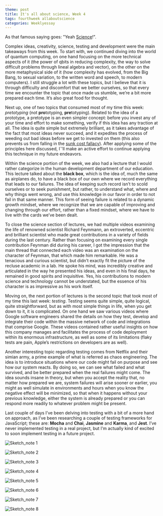 ```yaml
---
theme: post
title: It's all about science, Week 4
tags: fourthweek allaboutscience
categories: Weeklyessay
---
```


As that famous saying goes: "Yeah [Science](https://www.youtube.com/watch?v=YRL4uIVzVWI&ab_channel=MatthewMardell)!".

Complex ideas, creativity, science, testing and development were the main takeaways from this week. To start with, we continued diving into the world of quantum computing, on one hand focusing on the more technical aspects of it (the power of qbits in reducing complexity, the way to solve difficult problems through lineal algebra and vector), on the other on the more metaphysical side of it (how complexity has evolved, from the Big Bang, to sexual variation, to the written word and speech, to modern computers). I still struggle a lot with these topics, but I believe that it is through difficulty and discomfort that we better ourselves, so that every time we encounter the topic that once made us stumble, we’re a bit more prepared each time. It’s also great food for thought. 


Next up, one of two topics that consumed most of my time this week: *pretotyping* (not **pro**totyping, **pre**totyping). Related to the idea of a prototype, a pretotype is an even simpler concept: before you invest any of your time and effort to make something, verify if this idea has any traction at all. The idea is quite simple but extremely brilliant, as it takes advantage of the fact that most ideas never succeed, and it expedites the process of weeding out bad ideas before we get to invested on them (this also prevents us from falling in the [sunk cost fallacy](https://blog.doist.com/wp-content/uploads/2021/04/Sunk-Cost-Fallacy.png)). After applying some of the principles here discussed, I´'ll make an active effort to continue applying this technique in my future endeavors. 


Within the science portion of the week, we also had a lecture that I would rather categorize in the human development department of our education. This lecture talked about the **black box**, which is the idea of, much the same as airplanes do, to have a black box of our own where we record everything that leads to our failures. The idea of keeping such record isn’t to scold ourselves or to seek punishment, but rather, to understand what, where and why things went wrong, and use this knowledge in our favor in order to not fail in that same manner. This form of seeing failure is related to a dynamic growth mindset, where we recognize that we are capable of improving and changing through our effort, rather than a fixed mindset, where we have to live with the cards we’ve been dealt. 


To close the science section of lectures, we had multiple videos examining the life of renowned scientist Richard Feynmann, an extroverted, eccentric and brilliant scientist who made great contributions in a variety of fields during the last century. Rather than focusing on examining every single contribution Feynman did during his career, I got the impression that the main thread that connected each video was an examination on the character of Feynman, that which made him remarkable. He was a tenacious and curious scientist, but didn’t exactly fit the picture of the recluse academic in a lab. He spoke his mind, was incredibly creative and articulated in the way he presented his ideas, and even in his final days, he remained in good spirits and inquisitive. Yes, his contributions to modern science and technology cannot be understated, but the essence of his character is as impressive as his work itself. 


Moving on, the next portion of lectures is the second topic that took most of my time this last week: *testing*. Testing seems quite simple, quite logical, quite straightforward, but as with most simple things in life, when you get down to it, it is complicated. On one hand we saw various videos where Google software engineers shared the details on how they test, develop and integrate their code within the massive network of code and integrations that comprise Google. These videos contained rather useful insights on how this company manages and facilitates the process of code deployment within its enormous infrastructure, as well as some of its limitations (flaky tests are pain, Apple’s restrictions on developers are as well). 


Another interesting topic regarding testing comes from Netflix and their simian army, a prime example of what is referred as chaos engineering. The idea is to introduce situations where our code might fail on purpose and see how our system reacts. By doing so, we can see what failed and what survived, and be better prepared when the real failures might come. The idea sounds insane in theory, but when you accept the reality that, no matter how prepared we are, system failures will arise sooner or earlier, you might as well simulate in environments and hours when you know the negative effect will be minimized, so that when it happens without your previous knowledge, either the system is already prepared or you can respond more readily to whatever problem might be present. 

 
Last couple of days I’ve been delving into testing with a bit of a more hand on approach, as I’ve been researching a couple of testing frameworks for JavaScript; these are: **Mocha** and **Chai**, **Jasmine** and **Karma**, and **Jest**. I’ve never implemented testing in a real project, but I'm actually kind of excited to soon implement testing in a future project. 


![Sketch_note 1](https://raw.githubusercontent.com/Al-0/Encora-Apprenticeship/main/sketches/Week_4/WhatsApp%20Image%202021-10-29%20at%2011.25.21%20AM.jpeg)

![Sketch_note 2](https://raw.githubusercontent.com/Al-0/Encora-Apprenticeship/main/sketches/Week_4/WhatsApp%20Image%202021-10-29%20at%2011.25.22%20AM.jpeg)

![Sketch_note 3](https://raw.githubusercontent.com/Al-0/Encora-Apprenticeship/main/sketches/Week_4/WhatsApp%20Image%202021-10-29%20at%2011.25.22%20AM%20(1).jpeg)

![Sketch_note 4](https://raw.githubusercontent.com/Al-0/Encora-Apprenticeship/main/sketches/Week_4/WhatsApp%20Image%202021-10-29%20at%2011.25.22%20AM%20(2).jpeg)

![Sketch_note 5](https://raw.githubusercontent.com/Al-0/Encora-Apprenticeship/main/sketches/Week_4/WhatsApp%20Image%202021-10-29%20at%2011.25.22%20AM%20(3).jpeg)

![Sketch_note 6](https://raw.githubusercontent.com/Al-0/Encora-Apprenticeship/main/sketches/Week_4/WhatsApp%20Image%202021-10-29%20at%2011.25.22%20AM%20(4).jpeg)

![Sketch_note 7](https://raw.githubusercontent.com/Al-0/Encora-Apprenticeship/main/sketches/Week_4/WhatsApp%20Image%202021-10-29%20at%2011.25.23%20AM.jpeg)

![Sketch_note 8](https://raw.githubusercontent.com/Al-0/Encora-Apprenticeship/main/sketches/Week_4/WhatsApp%20Image%202021-10-29%20at%2011.25.23%20AM%20(1).jpeg)
